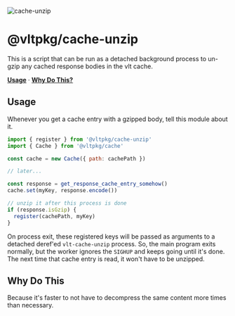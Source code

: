 ![cache-unzip](https://github.com/user-attachments/assets/edbe377f-d0ae-4d48-9658-3eb91d1bd482)

# @vltpkg/cache-unzip

This is a script that can be run as a detached background process to
un-gzip any cached response bodies in the vlt cache.

**[Usage](#usage)** · **[Why Do This?](#why-do-this)**

## Usage

Whenever you get a cache entry with a gzipped body, tell this module
about it.

```js
import { register } from '@vltpkg/cache-unzip'
import { Cache } from '@vltpkg/cache'

const cache = new Cache({ path: cachePath })

// later...

const response = get_response_cache_entry_somehow()
cache.set(myKey, response.encode())

// unzip it after this process is done
if (response.isGzip) {
  register(cachePath, myKey)
}
```

On process exit, these registered keys will be passed as arguments to
a detached deref'ed `vlt-cache-unzip` process. So, the main program
exits normally, but the worker ignores the `SIGHUP` and keeps going
until it's done. The next time that cache entry is read, it won't have
to be unzipped.

## Why Do This

Because it's faster to not have to decompress the same content more
times than necessary.
